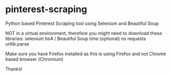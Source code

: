 ﻿# pinterest-scraping
Python based Pinterest Scraping tool using Selenium and Beautiful Soup

NOT in a virtual environment, therefore you might need to download these libraries:
selenium
bs4 / Beautiful Soup
time (optional)
os
requests
urllib.parse

Make sure you have Firefox installed as this is using Firefox and not Chrome based browser (Chromium)

Thanks!
